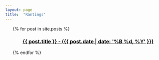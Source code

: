 ```yaml
---
layout: page
title:  "Rantings"
---
```

  <ul style="list-style: none;">
    {% for post in site.posts %}
      <li>
        <h3><center><a href="{{ post.url }}">{{ post.title }} - ({{ post.date | date: '%B %d, %Y' }})</a></center></h3>
      </li>
    {% endfor %}
  </ul>


